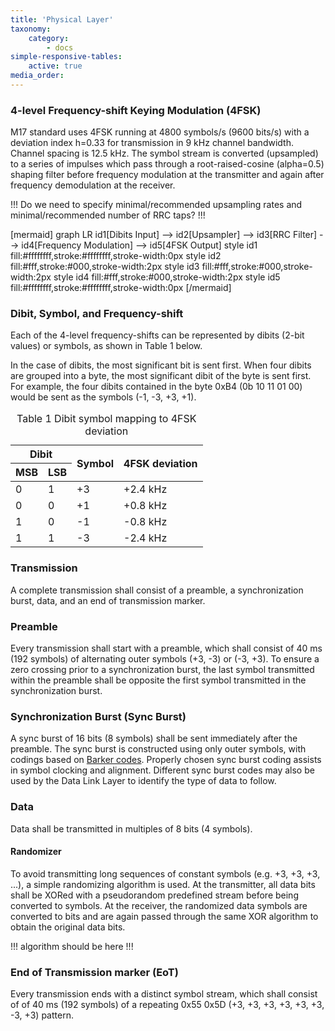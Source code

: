 ```yaml
---
title: 'Physical Layer'
taxonomy:
    category:
        - docs
simple-responsive-tables:
    active: true
media_order: 
---
```


### 4-level Frequency-shift Keying Modulation (4FSK)

M17 standard uses 4FSK running at 4800 symbols/s (9600
bits/s) with a deviation index h=0.33 for transmission in 9 kHz
channel bandwidth. Channel spacing is 12.5 kHz. The symbol stream is
converted (upsampled) to a series of impulses which pass through a
root-raised-cosine (alpha=0.5) shaping filter before frequency modulation
at the transmitter and again after frequency demodulation at the
receiver.

!!! Do we need to specify minimal/recommended upsampling rates and minimal/recommended number of RRC taps? !!!

[mermaid]
graph LR
  id1[Dibits Input] --> id2[Upsampler] --> id3[RRC Filter] --> id4[Frequency Modulation] --> id5[4FSK Output]
  style id1 fill:#ffffffff,stroke:#ffffffff,stroke-width:0px
  style id2 fill:#fff,stroke:#000,stroke-width:2px
  style id3 fill:#fff,stroke:#000,stroke-width:2px
  style id4 fill:#fff,stroke:#000,stroke-width:2px
  style id5 fill:#ffffffff,stroke:#ffffffff,stroke-width:0px
[/mermaid]

### Dibit, Symbol, and Frequency-shift

Each of the 4-level frequency-shifts can be represented by dibits (2-bit values) or symbols, as shown in Table 1 below.  

In the case of dibits, the most significant bit is sent first. When four dibits are grouped into a byte, the most significant dibit of the byte is sent first. For example, the four dibits contained in the byte 0xB4 (0b 10 11 01 00) would be sent as the symbols (-1, -3, +3, +1).

<table>
    <caption><span>Table 1 </span><span>Dibit symbol mapping to 4FSK deviation</span></caption>
    <thead>
        <tr>
            <th colspan="2">Dibit</th>
            <th rowspan="2">Symbol</th>
            <th rowspan="2">4FSK deviation</th>
        </tr>
        <tr>
            <th>MSB</th>
            <th>LSB</th>
        </tr>
    </thead>
    <tbody>
        <tr>
            <td>0</td>
            <td>1</td>
            <td>+3</td>
            <td>+2.4 kHz</td>
        </tr>
        <tr>
            <td>0</td>
            <td>0</td>
            <td>+1</td>
            <td>+0.8 kHz</td>
        </tr>
        <tr>
            <td>1</td>
            <td>0</td>
            <td>-1</td>
            <td>-0.8 kHz</td>
        </tr>
        <tr>
            <td>1</td>
            <td>1</td>
            <td>-3</td>
            <td>-2.4 kHz</td>
        </tr>
    </tbody>
</table>

### Transmission

A complete transmission shall consist of a preamble, a synchronization burst, data, and an end of transmission marker.

### Preamble

Every transmission shall start with a preamble, which shall consist of 40 ms (192 symbols) of alternating outer symbols (+3, -3) or (-3, +3). To ensure a zero crossing prior to a synchronization burst, the last symbol transmitted within the preamble shall be opposite the first symbol transmitted in the synchronization burst.

### Synchronization Burst (Sync Burst)

A sync burst of 16 bits (8 symbols) shall be sent immediately after the preamble. The sync burst is constructed using only outer symbols, with 
codings based on [Barker codes](https://en.wikipedia.org/wiki/Barker_code). Properly chosen sync burst coding assists in symbol clocking and alignment. 
Different sync burst codes may also be used by the Data Link Layer to identify the type of data to follow.

### Data

Data shall be transmitted in multiples of 8 bits (4 symbols).

#### Randomizer

To avoid transmitting long sequences of constant symbols (e.g. +3, +3, +3, ...), a simple randomizing algorithm is used. At the transmitter, all data bits shall be XORed with a pseudorandom predefined stream before being converted to symbols.  At the receiver, the randomized data symbols are converted to bits and are
again passed through the same XOR algorithm to obtain the original data bits.   

!!! algorithm should be here !!!

### End of Transmission marker (EoT)

Every transmission ends with a distinct symbol stream, which shall consist of of 40 ms (192 symbols) of a repeating 0x55 0x5D (+3, +3, +3, +3, +3, +3, -3, +3) pattern.


